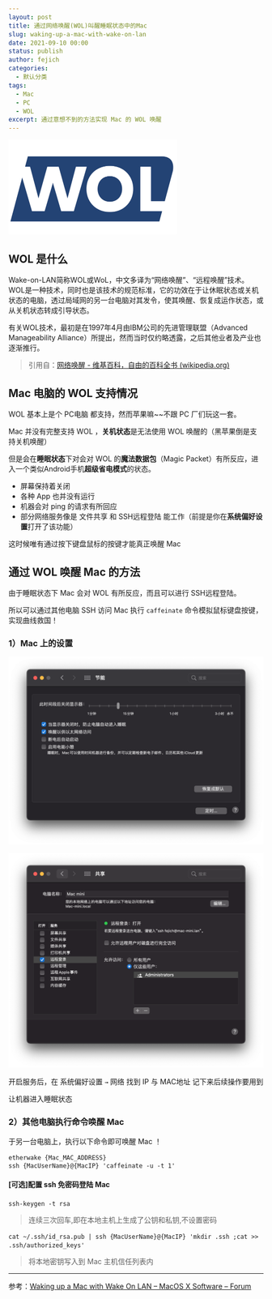 ```yaml
---
layout: post
title: 通过网络唤醒(WOL)叫醒睡眠状态中的Mac
slug: waking-up-a-mac-with-wake-on-lan
date: 2021-09-10 00:00
status: publish
author: fejich
categories: 
  - 默认分类
tags: 
  - Mac
  - PC
  - WOL
excerpt: 通过意想不到的方法实现 Mac 的 WOL 唤醒
---
```


<img src="通过网络唤醒(WOL)叫醒睡眠状态中的Mac.assets/WOL.png" alt="WOL" style="zoom:50%;" />

## WOL 是什么

Wake-on-LAN简称WOL或WoL，中文多译为“网络唤醒”、“远程唤醒”技术。WOL是一种技术，同时也是该技术的规范标准，它的功效在于让休眠状态或关机状态的电脑，透过局域网的另一台电脑对其发令，使其唤醒、恢复成运作状态，或从关机状态转成引导状态。

有关WOL技术，最初是在1997年4月由IBM公司的先进管理联盟（Advanced Manageability Alliance）所提出，然而当时仅约略透露，之后其他业者及产业也逐渐推行。

> 引用自：[网络唤醒 - 维基百科，自由的百科全书 (wikipedia.org)](https://zh.wikipedia.org/wiki/網路喚醒)



## Mac 电脑的 WOL 支持情况

WOL 基本上是个 PC电脑 都支持，然而苹果嘛~~不跟 PC 厂们玩这一套。

Mac 并没有完整支持 WOL ，**关机状态**是无法使用 WOL 唤醒的（黑苹果倒是支持关机唤醒）

但是会在**睡眠状态**下对会对 WOL 的**魔法数据包**（Magic Packet）有所反应，进入一个类似Android手机**超级省电模式**的状态。

+ 屏幕保持着关闭
+ 各种 App 也并没有运行
+ 机器会对 ping 的请求有所回应
+ 部分网络服务像是 文件共享 和 SSH远程登陆 能工作（前提是你在**系统偏好设置**打开了该功能）

这时候唯有通过按下键盘鼠标的按键才能真正唤醒 Mac 



## 通过 WOL 唤醒 Mac 的方法

由于睡眠状态下 Mac 会对 WOL 有所反应，而且可以进行 SSH远程登陆。

所以可以通过其他电脑 SSH 访问 Mac 执行 `caffeinate` 命令模拟鼠标键盘按键，实现曲线救国！

### 1）Mac 上的设置

![节能](通过网络唤醒(WOL)叫醒睡眠状态中的Mac.assets/节能.png)

![开启SSH](通过网络唤醒(WOL)叫醒睡眠状态中的Mac.assets/开启SSH.png)

开启服务后，在 系统偏好设置 `→` 网络 找到 IP 与 MAC地址 记下来后续操作要用到

让机器进入睡眠状态

### 2）其他电脑执行命令唤醒 Mac

于另一台电脑上，执行以下命令即可唤醒 Mac ！

```shell
etherwake {Mac_MAC_ADDRESS}
ssh {MacUserName}@{MacIP} 'caffeinate -u -t 1'
```



#### [可选]配置 ssh 免密码登陆 Mac

`ssh-keygen -t rsa`

>连续三次回车,即在本地主机上生成了公钥和私钥,不设置密码

`cat ~/.ssh/id_rsa.pub | ssh {MacUserName}@{MacIP} 'mkdir .ssh ;cat >> .ssh/authorized_keys'`

>将本地密钥写入到 Mac 主机信任列表内



---

参考：[Waking up a Mac with Wake On LAN – MacOS X Software – Forum](https://www.tweaking4all.com/forum/macos-x-software/waking-up-a-mac-with-wake-on-lan/)